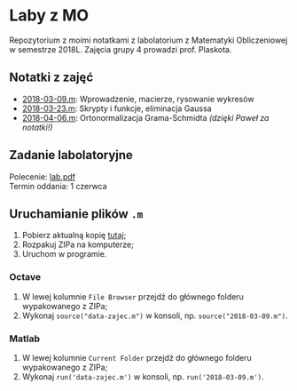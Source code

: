 # Laby z MO

Repozytorium z moimi notatkami z labolatorium z Matematyki Obliczeniowej w semestrze 2018L. Zajęcia grupy 4 prowadzi prof. Plaskota.

## Notatki z zajęć

* [2018-03-09.m](2018-03-09.m): Wprowadzenie, macierze, rysowanie wykresów
* [2018-03-23.m](2018-03-23.m): Skrypty i funkcje, eliminacja Gaussa
* [2018-04-06.m](2018-04-06.m): Ortonormalizacja Grama-Schmidta _(dzięki Paweł za notatki!)_

## Zadanie labolatoryjne

Polecenie: [lab.pdf](https://www.mimuw.edu.pl/~leszekp/dydaktyka/MO17L/lab.pdf)\
Termin oddania: 1 czerwca

## Uruchamianie plików `.m`

1. Pobierz aktualną kopię [tutaj](https://github.com/kantoniak/2018l-mo-lab4/archive/master.zip);
2. Rozpakuj ZIPa na komputerze;
3. Uruchom w programie.

### Octave

1. W lewej kolumnie `File Browser` przejdź do głównego folderu wypakowanego z ZIPa;
2. Wykonaj `source("data-zajec.m")` w konsoli, np. `source("2018-03-09.m")`.

### Matlab

1. W lewej kolumnie `Current Folder` przejdź do głównego folderu wypakowanego z ZIPa;
2. Wykonaj `run('data-zajec.m')` w konsoli, np. `run('2018-03-09.m')`.
